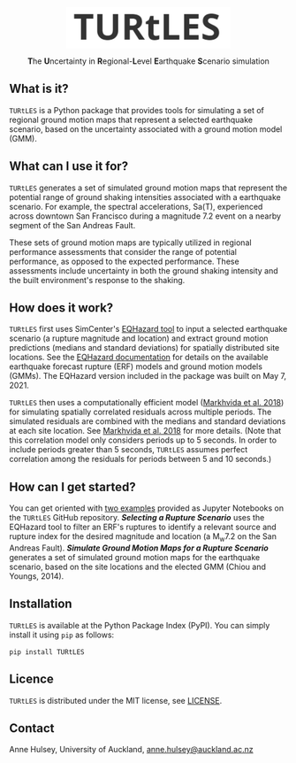 <p align="center"> <img src="https://github.com/annehulsey/TURtLES/blob/main/doc_src/figures/TURtLES_title.PNG" align="middle" height=75 /></p>

<p align="center"> <b>T</b>he <b>U</b>ncertainty in <b>R</b>egional-<b>L</b>evel <b>E</b>arthquake <b>S</b>cenario simulation </p>




## What is it?

`TURtLES` is a Python package that provides tools for simulating a set of regional ground motion maps that represent a selected earthquake scenario, based on the uncertainty associated with a ground motion model (GMM).

## What can I use it for?

`TURtLES` generates a set of simulated ground motion maps that represent the potential range of ground shaking intensities associated with a earthquake scenario. For example, the spectral accelerations, Sa(T), experienced across downtown San Francisco during a magnitude 7.2 event on a nearby segment of the San Andreas Fault.

These sets of ground motion maps are typically utilized in regional performance assessments that consider the range of potential performance, as opposed to the expected performance. These assessments include uncertainty in both the ground shaking intensity and the built environment's response to the shaking.

## How does it work?

`TURtLES` first uses SimCenter's [EQHazard tool](https://github.com/NHERI-SimCenter/GroundMotionUtilities/tree/master/EQHazard) to input a selected earthquake scenario (a rupture magnitude and location) and extract ground motion predictions (medians and standard deviations) for spatially distributed site locations. See the [EQHazard documentation](https://github.com/NHERI-SimCenter/GroundMotionUtilities/tree/master/EQHazard) for details on the available earthquake forecast rupture (ERF) models and ground motion models (GMMs). The EQHazard version included in the package was built on May 7, 2021.

`TURtLES` then uses a computationally efficient model ([Markhvida et al. 2018](https://doi.org/10.1002/eqe.3007)) for simulating spatially correlated residuals across multiple periods. The simulated residuals are combined with the medians and standard deviations at each site location. See [Markhvida et al. 2018](https://doi.org/10.1002/eqe.3007) for more details. (Note that this correlation model only considers periods up to 5 seconds. In order to include periods greater than 5 seconds, `TURtLES` assumes perfect correlation among the residuals for periods between 5 and 10 seconds.)

## How can I get started?

You can get oriented with [two examples](https://github.com/annehulsey/TURtLES/example) provided as Jupyter Notebooks on the `TURtLES` GitHub repository. ***Selecting a Rupture Scenario*** uses the EQHazard tool to filter an ERF's ruptures to identify a relevant source and rupture index for the desired magnitude and location (a M<sub>w</sub>7.2 on the San Andreas Fault). ***Simulate Ground Motion Maps for a Rupture Scenario*** generates a set of simulated ground motion maps for the earthquake scenario, based on the site locations and the elected GMM (Chiou and Youngs, 2014).

## Installation

`TURtLES` is available at the Python Package Index (PyPI). You can simply install it using `pip` as follows:

```
pip install TURtLES
```

## Licence

`TURtLES` is distributed under the MIT license, see [LICENSE](https://github.com/annehulsey/TURtLES/blob/main/LICENSE).

## Contact

Anne Hulsey, University of Auckland, [anne.hulsey@auckland.ac.nz](anne.hulsey@auckland.ac.nz)


